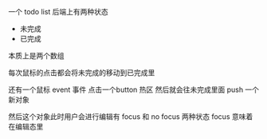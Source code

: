 一个 todo list 后端上有两种状态
- 未完成
- 已完成

本质上是两个数组

每次鼠标的点击都会将未完成的移动到已完成里



还有一个鼠标 event 事件 点击一个button 热区 然后就会往未完成里面 push 一个新对象

然后这个对象此时用户会进行编辑有 focus 和 no focus 两种状态 focus 意味着在编辑态里


